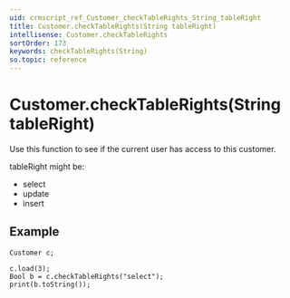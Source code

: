 ```yaml
---
uid: crmscript_ref_Customer_checkTableRights_String_tableRight
title: Customer.checkTableRights(String tableRight)
intellisense: Customer.checkTableRights
sortOrder: 173
keywords: checkTableRights(String)
so.topic: reference
---
```


# Customer.checkTableRights(String tableRight)

Use this function to see if the current user has access to this customer.

tableRight might be:

- select
- update
- insert

## Example

    Customer c;
    
    c.load(3);
    Bool b = c.checkTableRights("select");
    print(b.toString());

